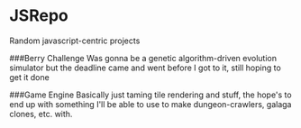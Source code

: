 # JSRepo
Random javascript-centric projects


###Berry Challenge
Was gonna be a genetic algorithm-driven evolution simulator but the deadline came and went before I got to it, still hoping to get it done


###Game Engine 
Basically just taming tile rendering and stuff, the hope's to end up with something I'll be able to use to make dungeon-crawlers, galaga clones, etc. with.
